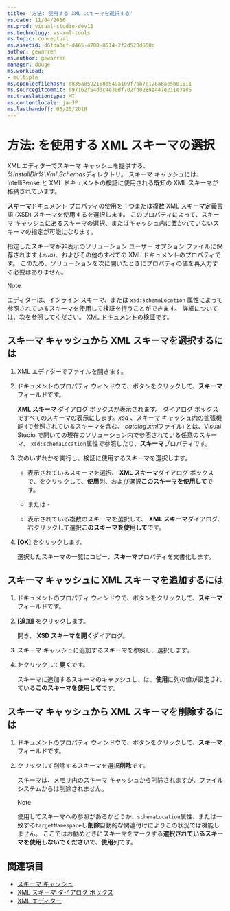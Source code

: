 ```yaml
---
title: '方法: 使用する XML スキーマを選択する'
ms.date: 11/04/2016
ms.prod: visual-studio-dev15
ms.technology: vs-xml-tools
ms.topic: conceptual
ms.assetid: d6fda3ef-d465-4788-8514-2f2d528d658c
author: gewarren
ms.author: gewarren
manager: douge
ms.workload:
- multiple
ms.openlocfilehash: d835a8592108b549a109f7bb7e128a8ae5b01611
ms.sourcegitcommit: 697162f54d3c4e30df702fd0289e447e211e3a85
ms.translationtype: MT
ms.contentlocale: ja-JP
ms.lasthandoff: 05/25/2018
---
```

# <a name="how-to-select-the-xml-schemas-to-use"></a>方法: を使用する XML スキーマの選択

XML エディターでスキーマ キャッシュを提供する、 *%InstallDir%\Xml\Schemas*ディレクトリ。 スキーマ キャッシュには、IntelliSense と XML ドキュメントの検証に使用される既知の XML スキーマが格納されています。

**スキーマ**ドキュメント プロパティの使用を 1 つまたは複数 XML スキーマ定義言語 (XSD) スキーマを使用するを選択します。 このプロパティによって、スキーマ キャッシュにあるスキーマの選択、またはキャッシュ内に置かれていないスキーマの指定が可能になります。

指定したスキーマが非表示のソリューション ユーザー オプション ファイルに保存されます (.*suo*)、およびその他のすべての XML ドキュメントのプロパティです。 このため、ソリューションを次に開いたときにプロパティの値を再入力する必要はありません。

> [!NOTE]
> エディターは、インライン スキーマ、または `xsd:schemaLocation` 属性によって参照されているスキーマを使用して検証を行うことができます。 詳細については、次を参照してください。 [XML ドキュメントの検証](../xml-tools/xml-document-validation.md)です。

## <a name="to-select-an-xml-schema-from-the-schema-cache"></a>スキーマ キャッシュから XML スキーマを選択するには

1.  XML エディターでファイルを開きます。

2.  ドキュメントのプロパティ ウィンドウで、ボタンをクリックして、**スキーマ**フィールドです。

     **XML スキーマ** ダイアログ ボックスが表示されます。 ダイアログ ボックスですべてのスキーマの表示にします。*xsd* 、スキーマ キャッシュ内の拡張機能 (で参照されているスキーマを含む、 *catalog.xml*ファイル) とは、Visual Studio で開いての現在のソリューション内で参照されている任意のスキーマ、 `xsd:schemaLocation`属性で参照したり、**スキーマ**プロパティです。

3.  次のいずれかを実行し、検証に使用するスキーマを選択します。

    -   表示されているスキーマを選択、 **XML スキーマ**ダイアログ ボックスで、をクリックして、**使用**列、および選択**このスキーマを使用して**です。

     - または -

    -   表示されている複数のスキーマを選択して、 **XML スキーマ**ダイアログ、右クリックして選択**このスキーマを使用して**です。

4.  **[OK]** をクリックします。

     選択したスキーマの一覧にコピー、**スキーマ**プロパティを文書化します。

## <a name="to-add-an-xml-schema-to-the-schema-cache"></a>スキーマ キャッシュに XML スキーマを追加するには

1.  ドキュメントのプロパティ ウィンドウで、ボタンをクリックして、**スキーマ**フィールドです。

2.  **[追加]** をクリックします。

     開き、 **XSD スキーマを開く**ダイアログ。

3.  スキーマ キャッシュに追加するスキーマを参照し、選択します。

4.  をクリックして**開く**です。

     スキーマに追加するスキーマのキャッシュし、は、**使用**に列の値が設定されている**このスキーマを使用して**です。

## <a name="to-delete-an-xml-schema-from-the-schema-cache"></a>スキーマ キャッシュから XML スキーマを削除するには

1.  ドキュメントのプロパティ ウィンドウで、ボタンをクリックして、**スキーマ**フィールドです。

2.  クリックして削除するスキーマを選択**削除**です。

     スキーマは、メモリ内のスキーマ キャッシュから削除されますが、ファイル システムからは削除されません。

    > [!NOTE]
    > 使用してスキーマへの参照があるかどうか、`schemaLocation`属性、または一致する`targetNamespace`し**削除**自動的な関連付けによりこの状況では機能しません。 ここではお勧めときにスキーマをマークする**選択されているスキーマを使用しないでください**で、**使用**列です。

## <a name="see-also"></a>関連項目

- [スキーマ キャッシュ](../xml-tools/schema-cache.md)
- [XML スキーマ ダイアログ ボックス](../xml-tools/xml-schemas-dialog-box.md)
- [XML エディター](../xml-tools/xml-editor.md)
